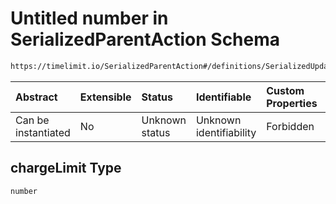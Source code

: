 # Untitled number in SerializedParentAction Schema

```txt
https://timelimit.io/SerializedParentAction#/definitions/SerializedUpdateCategoryBatteryLimitAction/properties/chargeLimit
```



| Abstract            | Extensible | Status         | Identifiable            | Custom Properties | Additional Properties | Access Restrictions | Defined In                                                                                       |
| :------------------ | :--------- | :------------- | :---------------------- | :---------------- | :-------------------- | :------------------ | :----------------------------------------------------------------------------------------------- |
| Can be instantiated | No         | Unknown status | Unknown identifiability | Forbidden         | Allowed               | none                | [SerializedParentAction.schema.json*](SerializedParentAction.schema.json "open original schema") |

## chargeLimit Type

`number`
